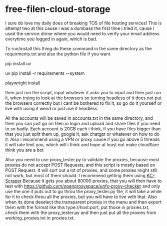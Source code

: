 # free-filen-cloud-storage
I sure do love my daily does of breaking TOS of file hosting services! This is attempt two at this cause i was a dumbass the first time i tried it, cause i used the service drime where you would need to verify your email address everytime you logged in again, which is bad.

To run/install this thing do these command in the same directory as the requirments.txt and also the python file if you want

pip install uv

uv pip install -r requirements --system

playwright install

then just run the script, input whatever it asks you to input and then just run it, when trying to look at the browsers so turning headless of it does not put the browsers correctly but i cant be bothered to fix it, so go do it yourself or live with using it weird or just use it headless.

All the accounts will be saved in accounts.txt in the same directory, and then you can just go on filen.io login and upload and share files if you need to so badly. Each account is 20GB each i think, if you have files bigger than that you just split them up, google it, ask chatgpt or whatever on how to do it. Also i recommend using a VPN or proxy cause if you go above 5 threads it will rate limit you, which will i think and hope at least not make cloudflare think you are a bot

Also you need to use proxy_tester.py to validate the proxies, because most proxies do not accept POST Requests, and this script is mostly based on POST Request. It will sort out a lot of proxies, and some proxies might still not work, but most of them should. I recommend getting them using [KC-Scraper](https://github.com/Kuucheen/KC-Scraper) Because it gets you about 80000 proxies, that you will then have to test with https://github.com/openproxyspace/unfx-proxy-checker and only use the one it puts out to go throu the proxy_tester.py file, it will take a while for it to check throu all the proxies, but you will have to live with that. Also when its done deselect the transparent proxies in the menu and then export them with the format like this type://host:port, put those in proxies.txt, check them with the proxy_tester.py and then just put all the proxies from working_proxies.txt in proxies.txt.

